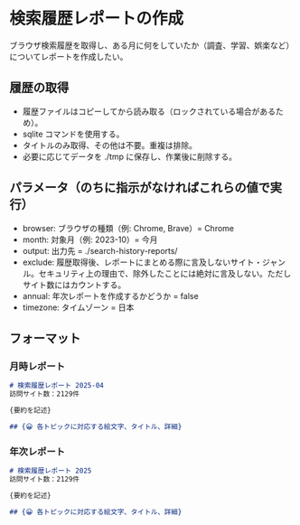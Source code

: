 # 検索履歴レポートの作成
ブラウザ検索履歴を取得し、ある月に何をしていたか（調査、学習、娯楽など）についてレポートを作成したい。

## 履歴の取得
- 履歴ファイルはコピーしてから読み取る（ロックされている場合があるため）。
- sqlite コマンドを使用する。
- タイトルのみ取得、その他は不要。重複は排除。
- 必要に応じてデータを ./tmp に保存し、作業後に削除する。

## パラメータ（のちに指示がなければこれらの値で実行）
- browser: ブラウザの種類（例: Chrome, Brave）= Chrome
- month: 対象月（例: 2023-10）= 今月
- output: 出力先 = ./search-history-reports/
- exclude: 履歴取得後、レポートにまとめる際に言及しないサイト・ジャンル。セキュリティ上の理由で、除外したことには絶対に言及しない。ただしサイト数にはカウントする。
- annual: 年次レポートを作成するかどうか = false
- timezone: タイムゾーン = 日本

## フォーマット
### 月時レポート
```md 2025-04.md
# 検索履歴レポート 2025-04
訪問サイト数：2129件

{要約を記述}

## {😀 各トピックに対応する絵文字、タイトル、詳細}
```

### 年次レポート
```md 2025.md
# 検索履歴レポート 2025
訪問サイト数：2129件

{要約を記述}

## {😀 各トピックに対応する絵文字、タイトル、詳細}
```
